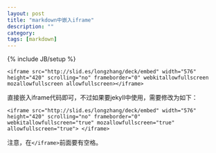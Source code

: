 ```yaml
---
layout: post
title: "markdown中嵌入iframe"
description: ""
category: 
tags: [markdown]
---
```

{% include JB/setup %}

	<iframe src="http://slid.es/longzhang/deck/embed" width="576" height="420" scrolling="no" frameborder="0" webkitallowfullscreen mozallowfullscreen allowfullscreen></iframe>

直接嵌入iframe代码即可，不过如果要jekyll中使用，需要修改为如下：

	<iframe src="http://slid.es/longzhang/deck/embed" width="576" height="420" scrolling="no" frameborder="0" webkitallowfullscreen="true" mozallowfullscreen="true" allowfullscreen="true"> </iframe>

注意，在`</iframe>`前面要有空格。
